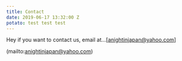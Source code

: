 ```yaml
---
title: Contact
date: 2019-06-17 13:32:00 Z
potato: test test test
---
```


Hey if you want to contact us, email at...[anightinjapan@yahoo.com]

(mailto:anightinjapan@yahoo.com)